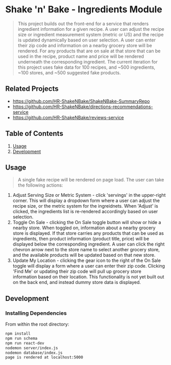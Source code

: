 # Shake 'n' Bake - Ingredients Module

> This project builds out the front-end for a service that renders ingredient information for a given recipe. A user can adjust the recipe size or ingredient measurement system (metric or US) and the recipe is updated dynamically based on user selection. A user can enter their zip code and information on a nearby grocery store will be rendered. For any products that are on sale at that store that can be used in the recipe, product name and price will be rendered underneath the corresponding ingredient. The current iteration for this project uses fake data for 100 recipes, and ~500 ingredients, ~100 stores, and ~500 suggested fake products. 

## Related Projects

  - https://github.com/HR-ShakeNBake/ShakeNBake-SummaryRepo
  - https://github.com/HR-ShakeNBake/directions-recommendations-service
  - https://github.com/HR-ShakeNBake/reviews-service

## Table of Contents

1. [Usage](#Usage)
1. [Development](#development)

## Usage

> A single fake recipe will be rendered on page load. The user can take the following actions:

1. Adjust Serving Size or Metric System - click 'servings' in the upper-right corner. This will display a dropdown form where a user can adjust the recipe size, or the metric system for the ingreidnets. When 'Adjust' is clicked, the ingredients list is re-rendered accordingly based on user selection.
2. Toggle On Sale - clicking the On Sale toggle button will show or hide a nearby store. When toggled on, information about a nearby grocery store is displayed. If that store carries any products that can be used as ingredients, then product information (product title, price) will be displayed below the corresponding ingredient. A user can click the right chevron arrow next to the store name to select another grocery store, and the available products will be updated based on that new store.
3. Update My Location - clicking the gear icon to the right of the On Sale toggle will display a form where a user can enter their zip code. Clicking 'Find Me' or updating their zip code will pull up grocery store information based on their location. This functionality is not yet built out on the back end, and instead dummy store data is displayed.

## Development

### Installing Dependencies

From within the root directory:

```sh
npm install
npm run schema
npm run react-dev
nodemon server/index.js
nodemon database/index.js
page is rendered at localhost:5000

```

